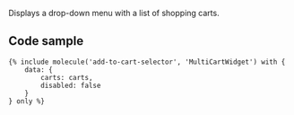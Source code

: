 Displays a drop-down menu with a list of shopping carts.

## Code sample

```
{% include molecule('add-to-cart-selector', 'MultiCartWidget') with {
    data: {
        carts: carts,
        disabled: false
    }
} only %}
```
